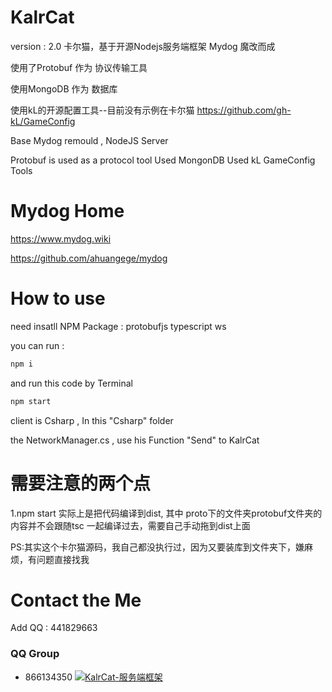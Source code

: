 # KalrCat
version : 2.0
卡尔猫，基于开源Nodejs服务端框架 Mydog 魔改而成  

使用了Protobuf 作为 协议传输工具

使用MongoDB 作为 数据库

使用kL的开源配置工具--目前没有示例在卡尔猫
https://github.com/gh-kL/GameConfig

Base Mydog remould , NodeJS Server 

Protobuf is used as a protocol tool
Used MongonDB
Used kL GameConfig Tools

# Mydog Home
https://www.mydog.wiki

https://github.com/ahuangege/mydog

# How to use

need insatll NPM Package : protobufjs  typescript  ws

you can run :  
```bash
npm i
```

and run this code  by Terminal
```bash
npm start
```

client is Csharp , In this "Csharp" folder

the  NetworkManager.cs , use his Function  "Send"  to  KalrCat   

# 需要注意的两个点
1.npm start 实际上是把代码编译到dist, 其中 proto下的文件夹protobuf文件夹的内容并不会跟随tsc 一起编译过去，需要自己手动拖到dist上面

PS:其实这个卡尔猫源码，我自己都没执行过，因为又要装库到文件夹下，嫌麻烦，有问题直接找我

# Contact the Me
Add QQ : 441829663

### QQ Group

* 866134350 [![KalrCat-服务端框架](https://pub.idqqimg.com/wpa/images/group.png)](https://jq.qq.com/?_wv=1027&k=Awf8ZCbt)
